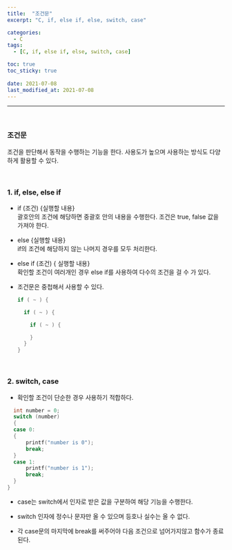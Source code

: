 ```yaml
---
title:  "조건문"
excerpt: "C, if, else if, else, switch, case"

categories:
  - C
tags:
  - [C, if, else if, else, switch, case]

toc: true
toc_sticky: true
 
date: 2021-07-08
last_modified_at: 2021-07-08
---  
```


***
<br>

### 조건문  
조건을 판단해서 동작을 수행하는 기능을 한다. 사용도가 높으며 사용하는 방식도 다양하게 활용할 수 있다.

<br/>

### 1. if, else, else if  
  * if (조건) {실행할 내용}  
    괄호안의 조건에 해당하면 중괄호 안의 내용을 수행한다. 조건은 true, false 값을 가져야 한다.
    
  * else {실행할 내용}  
    if의 조건에 해당하지 않는 나머지 경우를 모두 처리한다.  
  
  * else if (조건) { 실행할 내용}  
    확인할 조건이 여러개인 경우 else if를 사용하여 다수의 조건을 걸 수 가 있다.

  * 조건문은 중첩해서 사용할 수 있다.  
    ``` C
    if ( ~ ) {

      if ( ~ ) {

        if ( ~ ) {

        }
      }
    }
    ```  

<br/>  

### 2. switch, case  
  * 확인할 조건이 단순한 경우 사용하기 적합하다.  
  ``` c
	int number = 0;
	switch (number)
	{
	case 0:
	{
		printf("number is 0");
		break;
	}
	case 1:
		printf("number is 1");
		break;
	}
  } 
  ```  
  * case는 switch에서 인자로 받은 값을 구분하여 해당 기능을 수행한다. 

  * switch 인자에 정수나 문자만 올 수 있으며 등호나 실수는 올 수 없다.  

  * 각 case문의 마지막에 break를 써주어야 다음 조건으로 넘어가지않고 함수가 종료된다.



  